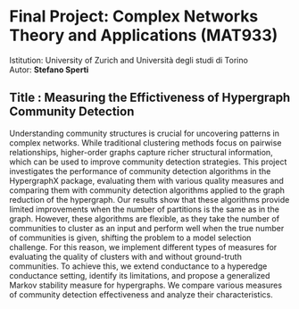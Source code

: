 # **Final Project: Complex Networks Theory and Applications (MAT933)**

Istitution: University of Zurich and Università degli studi di Torino  
Autor: **Stefano Sperti**

## Title : Measuring the Effictiveness of Hypergraph Community Detection

Understanding community structures is crucial for uncovering patterns in complex networks. While traditional clustering methods focus on pairwise relationships, higher-order graphs capture richer structural information, which can be used to improve community detection strategies. This project investigates the performance of community detection algorithms in the HypergraphX package, evaluating them with various quality measures and comparing them with community detection algorithms applied to the graph reduction of the hypergraph. Our results show that these algorithms provide limited improvements when the number of partitions is the same as in the graph. However, these algorithms are flexible, as they take the number of communities to cluster as an input and perform well when the true number of communities is given, shifting the problem to a model selection challenge. For this reason, we implement different types of measures for evaluating the quality of clusters with and without ground-truth communities. To achieve this, we extend conductance to a hyperedge conductance setting, identify its limitations, and propose a generalized Markov stability measure for hypergraphs. We compare various measures of community detection effectiveness and analyze their characteristics.
